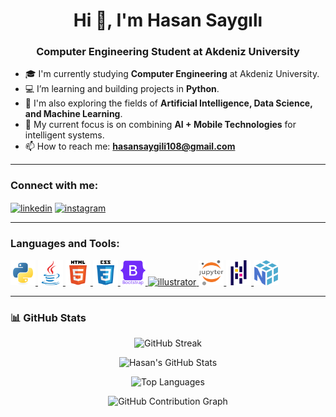 <h1 align="center">Hi 👋, I'm Hasan Saygılı</h1>
<h3 align="center">Computer Engineering Student at Akdeniz University</h3>

- 🎓 I'm currently studying **Computer Engineering** at Akdeniz University.  
- 💻 I’m learning and building projects in **Python**.  
- 🤖 I'm also exploring the fields of **Artificial Intelligence, Data Science, and Machine Learning**.  
- 🌱 My current focus is on combining **AI + Mobile Technologies** for intelligent systems.  
- 📫 How to reach me: **hasansaygili108@gmail.com**

---

<h3 align="left">Connect with me:</h3>
<p align="left">
<a href="https://www.linkedin.com/in/hasan-sayg%C4%B1l%C4%B1-78755024a/" target="blank"><img align="center" src="https://raw.githubusercontent.com/rahuldkjain/github-profile-readme-generator/master/src/images/icons/Social/linked-in-alt.svg" alt="linkedin" height="30" width="40" /></a>
<a href="https://instagram.com/hasansaygili425" target="blank"><img align="center" src="https://raw.githubusercontent.com/rahuldkjain/github-profile-readme-generator/master/src/images/icons/Social/instagram.svg" alt="instagram" height="30" width="40" /></a>
</p>

---

<h3 align="left">Languages and Tools:</h3>
<p align="left">
  <a href="https://www.python.org" target="_blank" rel="noreferrer"> 
    <img src="https://raw.githubusercontent.com/devicons/devicon/master/icons/python/python-original.svg" alt="python" width="40" height="40"/> 
  </a>
  <a href="https://www.java.com" target="_blank" rel="noreferrer"> 
    <img src="https://raw.githubusercontent.com/devicons/devicon/master/icons/java/java-original.svg" alt="java" width="40" height="40"/> 
  </a>
  <a href="https://www.w3.org/html/" target="_blank" rel="noreferrer"> 
    <img src="https://raw.githubusercontent.com/devicons/devicon/master/icons/html5/html5-original-wordmark.svg" alt="html5" width="40" height="40"/> 
  </a>
  <a href="https://www.w3schools.com/css/" target="_blank" rel="noreferrer"> 
    <img src="https://raw.githubusercontent.com/devicons/devicon/master/icons/css3/css3-original-wordmark.svg" alt="css3" width="40" height="40"/> 
  </a>
  <a href="https://getbootstrap.com" target="_blank" rel="noreferrer"> 
    <img src="https://raw.githubusercontent.com/devicons/devicon/master/icons/bootstrap/bootstrap-plain-wordmark.svg" alt="bootstrap" width="40" height="40"/> 
  </a>
  <a href="https://www.adobe.com/products/illustrator.html" target="_blank" rel="noreferrer"> 
    <img src="https://www.vectorlogo.zone/logos/adobe_illustrator/adobe_illustrator-icon.svg" alt="illustrator" width="40" height="40"/> 
  </a>
  <a href="https://jupyter.org/" target="_blank" rel="noreferrer"> 
    <img src="https://raw.githubusercontent.com/devicons/devicon/master/icons/jupyter/jupyter-original-wordmark.svg" alt="jupyter" width="40" height="40"/> 
  </a>
  <a href="https://pandas.pydata.org/" target="_blank" rel="noreferrer"> 
    <img src="https://raw.githubusercontent.com/devicons/devicon/master/icons/pandas/pandas-original.svg" alt="pandas" width="40" height="40"/> 
  </a>
  <a href="https://numpy.org/" target="_blank" rel="noreferrer"> 
    <img src="https://raw.githubusercontent.com/devicons/devicon/master/icons/numpy/numpy-original.svg" alt="numpy" width="40" height="40"/> 
  </a>
</p>

---

<h3 align="left">📊 GitHub Stats</h3>

<p align="center">
  <img src="https://github-readme-streak-stats.herokuapp.com/?user=hasansaygili&theme=default" alt="GitHub Streak" />
</p>

<p align="center">
  <img src="https://github-readme-stats.vercel.app/api?username=hasansaygili&show_icons=true&theme=default" alt="Hasan's GitHub Stats" />
</p>

<p align="center">
  <img src="https://github-readme-stats.vercel.app/api/top-langs/?username=hasansaygili&layout=compact&theme=default" alt="Top Languages" />
</p>

<p align="center">
  <img src="https://activity-graph.herokuapp.com/graph?username=hasansaygili&theme=light" alt="GitHub Contribution Graph" />
</p>
